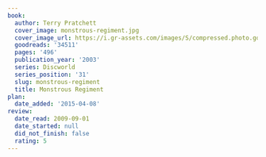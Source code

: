 ```yaml
---
book:
  author: Terry Pratchett
  cover_image: monstrous-regiment.jpg
  cover_image_url: https://i.gr-assets.com/images/S/compressed.photo.goodreads.com/books/1375908503l/34511._SX98_.jpg
  goodreads: '34511'
  pages: '496'
  publication_year: '2003'
  series: Discworld
  series_position: '31'
  slug: monstrous-regiment
  title: Monstrous Regiment
plan:
  date_added: '2015-04-08'
review:
  date_read: 2009-09-01
  date_started: null
  did_not_finish: false
  rating: 5
---
```

